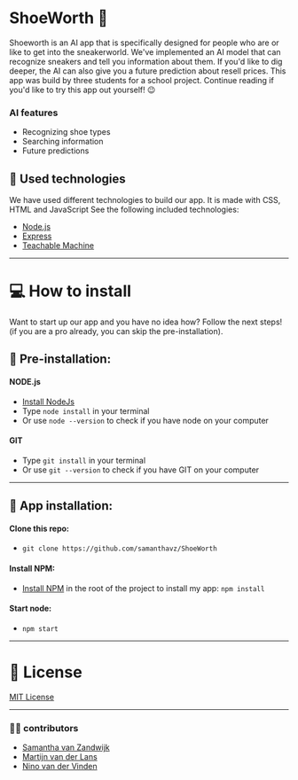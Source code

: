 # ShoeWorth 👟
Shoeworth is an AI app that is specifically designed for people who are or like to get into the sneakerworld. We've implemented an AI model that can recognize sneakers and tell you information about them. If you'd like to dig deeper, the AI can also give you a future prediction about resell prices. This app was build by three students for a school project. Continue reading if you'd like to try this app out yourself! 😉

### AI features

- Recognizing shoe types
- Searching information
- Future predictions

 ## 🤖 Used technologies

We have used different technologies to build our app. It is made with CSS, HTML and JavaScript See the following included technologies:

 * [Node.js](https://nodejs.org/en/)
 * [Express](https://www.npmjs.com/package/express)
 * [Teachable Machine](https://teachablemachine.withgoogle.com/)

  ---

# 💻 How to install

Want to start up our app and you have no idea how? Follow the next steps! (if you are a pro already, you can skip the pre-installation).
## 🔨 Pre-installation:
#### NODE.js
* [Install NodeJs](https://nodejs.org/en/download/)
* Type ```node install``` in your terminal
* Or use ```node --version``` to check if you have node on your computer

#### GIT
* Type ```git install``` in your terminal
* Or use ```git --version``` to check if you have GIT on your computer

---
## 🔨 App installation:
#### Clone this repo:
* ```git clone https://github.com/samanthavz/ShoeWorth```

#### Install NPM:
* [Install NPM](https://www.npmjs.com/get-npm) in the root of the project to install my app:
``` npm install ```

#### Start node:
* ```npm start```

---

# 🎫 License

[MIT License](https://github.com/samanthavz/ShoeWorth/blob/main/LICENSE)

---

### 🙋‍♀️ contributors

- [Samantha van Zandwijk](https://github.com/samanthavz)
- [Martijn van der Lans](https://github.com/MartijnvdLans)
- [Nino van der Vinden](https://github.com/Nino-dev)